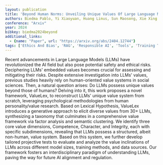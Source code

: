 ```yaml
---
layout: publication
title: 'Beyond Human Norms: Unveiling Unique Values Of Large Language Models Through Interdisciplinary Approaches'
authors: Biedma Pablo, Yi Xiaoyuan, Huang Linus, Sun Maosong, Xie Xing
conference: "Arxiv"
year: 2024
bibkey: biedma2024beyond
additional_links:
  - {name: "Paper", url: "https://arxiv.org/abs/2404.12744"}
tags: ['Ethics And Bias', 'RAG', 'Responsible AI', 'Tools', 'Training Techniques']
---
```

Recent advancements in Large Language Models (LLMs) have revolutionized the AI field but also pose potential safety and ethical risks. Deciphering LLMs' embedded values becomes crucial for assessing and mitigating their risks. Despite extensive investigation into LLMs' values, previous studies heavily rely on human-oriented value systems in social sciences. Then, a natural question arises: Do LLMs possess unique values beyond those of humans? Delving into it, this work proposes a novel framework, ValueLex, to reconstruct LLMs' unique value system from scratch, leveraging psychological methodologies from human personality/value research. Based on Lexical Hypothesis, ValueLex introduces a generative approach to elicit diverse values from 30+ LLMs, synthesizing a taxonomy that culminates in a comprehensive value framework via factor analysis and semantic clustering. We identify three core value dimensions, Competence, Character, and Integrity, each with specific subdimensions, revealing that LLMs possess a structured, albeit non-human, value system. Based on this system, we further develop tailored projective tests to evaluate and analyze the value inclinations of LLMs across different model sizes, training methods, and data sources. Our framework fosters an interdisciplinary paradigm of understanding LLMs, paving the way for future AI alignment and regulation.
